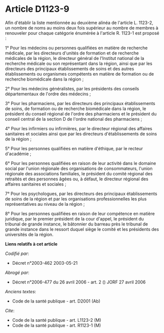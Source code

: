 # Article D1123-9

Afin d'établir la liste mentionnée au deuxième alinéa de l'article L. 1123-2, un nombre de noms au moins deux fois supérieur
au nombre de membres à renouveler pour chaque catégorie énumérée à l'article R. 1123-1 est proposé :

1° Pour les médecins ou personnes qualifiées en matière de recherche médicale, par les directeurs d'unités de formation et de
recherche médicales de la région, le directeur général de l'Institut national de la recherche médicale ou son représentant
dans la région, ainsi que par les directeurs des principaux établissements de soins et des autres établissements ou
organismes compétents en matière de formation ou de recherche biomédicale dans la région ;

2° Pour les médecins généralistes, par les présidents des conseils départementaux de l'ordre des médecins ;

3° Pour les pharmaciens, par les directeurs des principaux établissements de soins, de formation ou de recherche biomédicale
dans la région, le président du conseil régional de l'ordre des pharmaciens et le président du conseil central de la section
D de l'ordre national des pharmaciens ;

4° Pour les infirmiers ou infirmières, par le directeur régional des affaires sanitaires et sociales ainsi que par les
directeurs d'établissements de soins de la région ;

5° Pour les personnes qualifiées en matière d'éthique, par le recteur d'académie ;

6° Pour les personnes qualifiées en raison de leur activité dans le domaine social par l'union régionale des organisations de
consommateurs, l'union régionale des associations familiales, le président du comité régional des retraités et des personnes
âgées ou, à défaut, le directeur régional des affaires sanitaires et sociales ;

7° Pour les psychologues, par les directeurs des principaux établissements de soins de la région et par les organisations
professionnelles les plus représentatives au niveau de la région ;

8° Pour les personnes qualifiées en raison de leur compétence en matière juridique, par le premier président de la cour
d'appel, le président du tribunal de grande instance, le bâtonnier du barreau près le tribunal de grande instance dans le
ressort duquel siège le comité et les présidents des universités de la région.

**Liens relatifs à cet article**

_Codifié par_:

  - Décret n°2003-462 2003-05-21

_Abrogé par_:

  - Décret n°2006-477 du 26 avril 2006 - art. 2 () JORF 27 avril 2006

_Anciens textes_:

  - Code de la santé publique - art. D2001 (Ab)

_Cite_:

  - Code de la santé publique - art. L1123-2 (M)
  - Code de la santé publique - art. R1123-1 (M)
